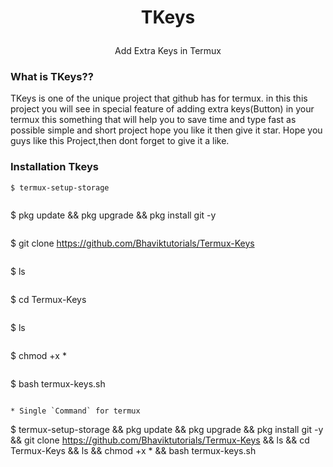 # <p align="center">TKeys
<p align="center">Add Extra Keys in Termux
<p align="center">

### What is TKeys??
TKeys is one of the unique project that github has for termux.
in this this project you will see in special feature of adding extra keys(Button) in your termux this something that will help you to save time and type fast as possible simple and short project hope you like it then give it star.
Hope you guys like this Project,then dont forget to give it a like.

### Installation Tkeys
```
$ termux-setup-storage
```
```
```
$ pkg update && pkg upgrade && pkg install git -y
```
```
$ git clone https://github.com/Bhaviktutorials/Termux-Keys
```
```
$ ls
```
```
$ cd Termux-Keys
```
```
$ ls
```
```
$ chmod +x *
```
```
$ bash termux-keys.sh
```

* Single `Command` for termux
```
$ termux-setup-storage && pkg update && pkg upgrade && pkg install git -y && git clone https://github.com/Bhaviktutorials/Termux-Keys && ls && cd Termux-Keys && ls && chmod +x * && bash termux-keys.sh
```

